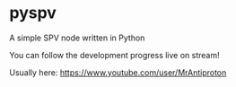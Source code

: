 # pyspv
A simple SPV node written in Python

You can follow the development progress live on stream!

Usually here: https://www.youtube.com/user/MrAntiproton 
